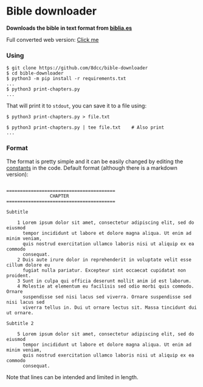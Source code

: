 # Bible downloader
**Downloads the bible in text format from [biblia.es](https://www.biblia.es/dios-habla-hoy.php)**

Full converted web version: [Click me](https://8dcc.github.io/bible-downloader/output/web/)

### Using
```console
$ git clone https://github.com/8dcc/bible-downloader
$ cd bible-downloader
$ python3 -m pip install -r requirements.txt
...
$ python3 print-chapters.py
...
```
That will print it to `stdout`, you can save it to a file using:
```console
$ python3 print-chapters.py > file.txt

$ python3 print-chapters.py | tee file.txt    # Also print
...
```

### Format
The format is pretty simple and it can be easily changed by editing the [constants](https://github.com/8dcc/bible-downloader/blob/b82a8cb8c45a9852618a153e0a3fcfd72af96817/print-chapters.py#L10-L19)
in the code. Default format (although there is a markdown version):
```

========================================
                CHAPTER
========================================

Subtitle

    1 Lorem ipsum dolor sit amet, consectetur adipiscing elit, sed do eiusmod
      tempor incididunt ut labore et dolore magna aliqua. Ut enim ad minim veniam,
      quis nostrud exercitation ullamco laboris nisi ut aliquip ex ea commodo
      consequat.
    2 Duis aute irure dolor in reprehenderit in voluptate velit esse cillum dolore eu
      fugiat nulla pariatur. Excepteur sint occaecat cupidatat non proident.
    3 Sunt in culpa qui officia deserunt mollit anim id est laborum.
    4 Molestie at elementum eu facilisis sed odio morbi quis commodo. Ornare
      suspendisse sed nisi lacus sed viverra. Ornare suspendisse sed nisi lacus sed
      viverra tellus in. Dui ut ornare lectus sit. Massa tincidunt dui ut ornare.
      
Subtitle 2

    5 Lorem ipsum dolor sit amet, consectetur adipiscing elit, sed do eiusmod
      tempor incididunt ut labore et dolore magna aliqua. Ut enim ad minim veniam,
      quis nostrud exercitation ullamco laboris nisi ut aliquip ex ea commodo
      consequat.

```

Note that lines can be intended and limited in length.
